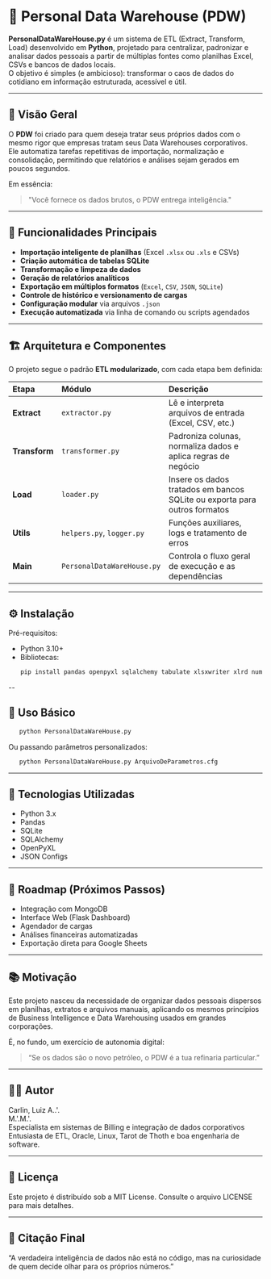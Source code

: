 # 🧠 Personal Data Warehouse (PDW)

**PersonalDataWareHouse.py** é um sistema de ETL (Extract, Transform, Load) desenvolvido em **Python**, projetado para centralizar, padronizar e analisar dados pessoais a partir de múltiplas fontes como planilhas Excel, CSVs e bancos de dados locais.  
O objetivo é simples (e ambicioso): transformar o caos de dados do cotidiano em informação estruturada, acessível e útil.

---

## 🚀 Visão Geral

O **PDW** foi criado para quem deseja tratar seus próprios dados com o mesmo rigor que empresas tratam seus Data Warehouses corporativos.  
Ele automatiza tarefas repetitivas de importação, normalização e consolidação, permitindo que relatórios e análises sejam gerados em poucos segundos.

Em essência:
> "Você fornece os dados brutos, o PDW entrega inteligência."

---

## 🧩 Funcionalidades Principais

- **Importação inteligente de planilhas** (Excel `.xlsx` ou `.xls` e CSVs)
- **Criação automática de tabelas SQLite**
- **Transformação e limpeza de dados**
- **Geração de relatórios analíticos**
- **Exportação em múltiplos formatos** (`Excel`, `CSV`, `JSON`, `SQLite`)
- **Controle de histórico e versionamento de cargas**
- **Configuração modular** via arquivos `.json`
- **Execução automatizada** via linha de comando ou scripts agendados

---

## 🏗️ Arquitetura e Componentes

O projeto segue o padrão **ETL modularizado**, com cada etapa bem definida:

| Etapa | Módulo | Descrição |
|:------|:--------|:-----------|
| **Extract** | `extractor.py` | Lê e interpreta arquivos de entrada (Excel, CSV, etc.) |
| **Transform** | `transformer.py` | Padroniza colunas, normaliza dados e aplica regras de negócio |
| **Load** | `loader.py` | Insere os dados tratados em bancos SQLite ou exporta para outros formatos |
| **Utils** | `helpers.py`, `logger.py` | Funções auxiliares, logs e tratamento de erros |
| **Main** | `PersonalDataWareHouse.py` | Controla o fluxo geral de execução e as dependências |

---

## ⚙️ Instalação

Pré-requisitos:
- Python 3.10+
- Bibliotecas:
  ```bash
  pip install pandas openpyxl sqlalchemy tabulate xlsxwriter xlrd numpy lxml tabulate
--
## 🧠 Uso Básico
```bash
   python PersonalDataWareHouse.py
```

Ou passando parâmetros personalizados:
```bash
   python PersonalDataWareHouse.py ArquivoDeParametros.cfg
```
---
## 🧰 Tecnologias Utilizadas
- Python 3.x
- Pandas
- SQLite
- SQLAlchemy
- OpenPyXL
- JSON Configs
---
## 🧭 Roadmap (Próximos Passos)
- Integração com MongoDB
- Interface Web (Flask Dashboard)
- Agendador de cargas
- Análises financeiras automatizadas
- Exportação direta para Google Sheets
---
## 📚 Motivação
Este projeto nasceu da necessidade de organizar dados pessoais dispersos em planilhas, extratos e arquivos manuais, aplicando os mesmos princípios de Business Intelligence e Data Warehousing usados em grandes corporações.

É, no fundo, um exercício de autonomia digital: 
> “Se os dados são o novo petróleo, o PDW é a tua refinaria particular.”

---

## 👨‍💻 Autor
Carlin, Luiz A..'.  
M.'.M.'.  
Especialista em sistemas de Billing e integração de dados corporativos
Entusiasta de ETL, Oracle, Linux, Tarot de Thoth e boa engenharia de software.

---

## 🧾 Licença
Este projeto é distribuído sob a MIT License.
Consulte o arquivo LICENSE  para mais detalhes.

---

## 🌌 Citação Final
“A verdadeira inteligência de dados não está no código, mas na curiosidade de quem decide olhar para os próprios números.”
